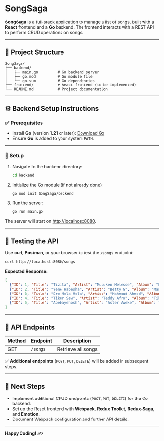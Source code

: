 # SongSaga

**SongSaga** is a full-stack application to manage a list of songs, built with a **React** frontend and a **Go** backend. The frontend interacts with a REST API to perform CRUD operations on songs.

---

## 📁 Project Structure

```
SongSaga/
├── backend/
│   ├── main.go         # Go backend server
│   ├── go.mod          # Go module file
│   └── go.sum          # Go dependencies
├── frontend/           # React frontend (to be implemented)
└── README.md           # Project documentation
```

---

## ⚙️ Backend Setup Instructions

### ✅ Prerequisites

* Install **Go** (version **1.21** or later): [Download Go](https://go.dev/dl/)
* Ensure **Go** is added to your system `PATH`.

---

### 🚀 Setup

1. Navigate to the backend directory:

   ```bash
   cd backend
   ```

2. Initialize the Go module (if not already done):

   ```bash
   go mod init SongSaga/backend
   ```

3. Run the server:

   ```bash
   go run main.go
   ```

The server will start on [http://localhost:8080](http://localhost:8080).

---

## 🧪 Testing the API

Use **curl**, **Postman**, or your browser to test the `/songs` endpoint:

```bash
curl http://localhost:8080/songs
```

**Expected Response:**

```json
[
  {"ID": 1, "Title": "Tizita", "Artist": "Muluken Melesse", "Album": "Ethiopian Hits", "Year": 1973},
  {"ID": 2, "Title": "Yene Habesha", "Artist": "Betty G", "Album": "Manew Fitsum", "Year": 2015},
  {"ID": 3, "Title": "Ere Mela Mela", "Artist": "Mahmoud Ahmed", "Album": "Ere Mela Mela", "Year": 1974},
  {"ID": 4, "Title": "Tikur Sew", "Artist": "Teddy Afro", "Album": "Tikur Sew", "Year": 2012},
  {"ID": 5, "Title": "Abebayehosh", "Artist": "Aster Aweke", "Album": "Aster", "Year": 1989}
]
```

---

## 📌 API Endpoints

| Method | Endpoint | Description        |
| ------ | -------- | ------------------ |
| GET    | `/songs` | Retrieve all songs |

✅ **Additional endpoints** (`POST`, `PUT`, `DELETE`) will be added in subsequent steps.

---

## 🚧 Next Steps

* Implement additional CRUD endpoints (`POST`, `PUT`, `DELETE`) for the Go backend.
* Set up the React frontend with **Webpack**, **Redux Toolkit**, **Redux-Saga**, and **Emotion**.
* Document Webpack configuration and further API details.

---

**Happy Coding! 🎶✨**
